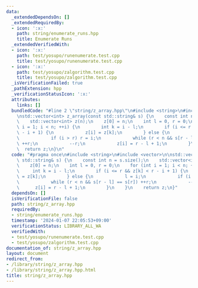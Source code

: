 ```yaml
---
data:
  _extendedDependsOn: []
  _extendedRequiredBy:
  - icon: ':x:'
    path: string/enumerate_runs.hpp
    title: Enumerate Runs
  _extendedVerifiedWith:
  - icon: ':x:'
    path: test/yosupo/runenumerate.test.cpp
    title: test/yosupo/runenumerate.test.cpp
  - icon: ':x:'
    path: test/yosupo/zalgorithm.test.cpp
    title: test/yosupo/zalgorithm.test.cpp
  _isVerificationFailed: true
  _pathExtension: hpp
  _verificationStatusIcon: ':x:'
  attributes:
    links: []
  bundledCode: "#line 2 \"string/z_array.hpp\"\n#include <string>\n#include <vector>\n\
    \nstd::vector<int> z_array(const std::string& s) {\n    const int n = s.size();\n\
    \    std::vector<int> z(n);\n    z[0] = n;\n    int l = 0, r = 0;\n    for (int\
    \ i = 1; i < n; ++i) {\n        int k = i - l;\n        if (i <= r && z[k] < r\
    \ - i + 1) {\n            z[i] = z[k];\n        } else {\n            l = i;\n\
    \            if (i > r) r = i;\n            while (r < n && s[r - l] == s[r])\
    \ ++r;\n            --r;\n            z[i] = r - l + 1;\n        }\n    }\n  \
    \  return z;\n}\n"
  code: "#pragma once\n#include <string>\n#include <vector>\n\nstd::vector<int> z_array(const\
    \ std::string& s) {\n    const int n = s.size();\n    std::vector<int> z(n);\n\
    \    z[0] = n;\n    int l = 0, r = 0;\n    for (int i = 1; i < n; ++i) {\n   \
    \     int k = i - l;\n        if (i <= r && z[k] < r - i + 1) {\n            z[i]\
    \ = z[k];\n        } else {\n            l = i;\n            if (i > r) r = i;\n\
    \            while (r < n && s[r - l] == s[r]) ++r;\n            --r;\n      \
    \      z[i] = r - l + 1;\n        }\n    }\n    return z;\n}"
  dependsOn: []
  isVerificationFile: false
  path: string/z_array.hpp
  requiredBy:
  - string/enumerate_runs.hpp
  timestamp: '2024-01-07 22:05:53+09:00'
  verificationStatus: LIBRARY_ALL_WA
  verifiedWith:
  - test/yosupo/runenumerate.test.cpp
  - test/yosupo/zalgorithm.test.cpp
documentation_of: string/z_array.hpp
layout: document
redirect_from:
- /library/string/z_array.hpp
- /library/string/z_array.hpp.html
title: string/z_array.hpp
---
```

